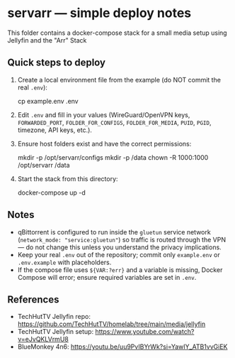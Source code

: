 # servarr — simple deploy notes

This folder contains a docker-compose stack for a small media setup using Jellyfin and the "Arr" Stack

## Quick steps to deploy

1. Create a local environment file from the example (do NOT commit the real `.env`):

   cp example.env .env

2. Edit `.env` and fill in your values (WireGuard/OpenVPN keys, `FORWARDED_PORT`, `FOLDER_FOR_CONFIGS`, `FOLDER_FOR_MEDIA`, `PUID`, `PGID`, timezone, API keys, etc.).

3. Ensure host folders exist and have the correct permissions:

   mkdir -p /opt/servarr/configs
   mkdir -p /data
   chown -R 1000:1000 /opt/servarr /data

4. Start the stack from this directory:

   docker-compose up -d

## Notes
- qBittorrent is configured to run inside the `gluetun` service network (`network_mode: "service:gluetun"`) so traffic is routed through the VPN — do not change this unless you understand the privacy implications.
- Keep your real `.env` out of the repository; commit only `example.env` or `.env.example` with placeholders.
- If the compose file uses `${VAR:?err}` and a variable is missing, Docker Compose will error; ensure required variables are set in `.env`.

## References
- TechHutTV Jellyfin repo: https://github.com/TechHutTV/homelab/tree/main/media/jellyfin
- TechHutTV Jellyfin setup: https://www.youtube.com/watch?v=eJvQKLVrmU8
- BlueMonkey 4n6: https://youtu.be/uu9PvIBYrWk?si=YawIY_ATB1vvGiEK
